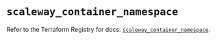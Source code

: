 # `scaleway_container_namespace`

Refer to the Terraform Registry for docs: [`scaleway_container_namespace`](https://registry.terraform.io/providers/scaleway/scaleway/2.57.0/docs/resources/container_namespace).
